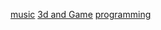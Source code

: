 

[music](./pages/music.md)
[3d and Game](./pages/3d_and_game.md)
[programming](./pages/programming.md)

